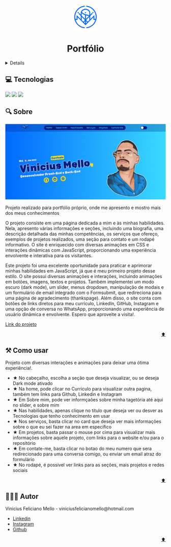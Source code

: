 <div id="home" align="center">  
  <a href="https://portifolio-vinicius-mello.vercel.app/" target="_blank">
    <img src="assets/VM.png" alt="Logo" width="80" height="80">
  </a>
  
  <h1>Portfólio</h1>
</div>

<details> 🔗Conteudo
   <ol>
      <a href="#tecs">Tecnologias</a>
      <a href="#about">Sobre</a>
      <a href="#howto">Como Usar</a>
      <a href="#author">Autor</a>
   </ol>
</details>

<h2 id="tecs">💻 Tecnologias</h2>
<div>
  <img src="https://img.shields.io/badge/HTML-FFAA00?style=for-the-badge&logo=html5&logoColor=white">
  <img src="https://img.shields.io/badge/CSS-008BFF?&style=for-the-badge&logo=css3&logoColor=white">
  <img src="https://img.shields.io/badge/JavaScript-F7DF1E??&style=for-the-badge&logo=javascript&logoColor=black">
</div>

<h2 id="about">🔍 Sobre</h2>
<img src="assets/PortfolioBG.png" alt="backgorund" width="auto" height="auto">

<p>Projeto realizado para portfólio próprio, onde me apresento e mostro mais dos meus conhecimentos<p>
<p>O projeto consiste em uma página dedicada a mim e às minhas habilidades. Nela, apresento várias informações e seções, incluindo uma biografia, uma descrição detalhada das minhas competências, os serviços que ofereço, exemplos de projetos realizados, uma seção para contato e um rodapé informativo. O site é enriquecido com diversas animações em CSS e interações dinâmicas com JavaScript, proporcionando uma experiência envolvente e interativa para os visitantes.<p>
<p>Este projeto foi uma excelente oportunidade para praticar e aprimorar minhas habilidades em JavaScript, já que é meu primeiro projeto desse estilo. O site possui diversas animações e interações, incluindo animações em botões, imagens, textos e projetos. Também implementei um modo escuro (dark mode), um slider, menus dropdown, manipulação de modais e um formulário de email integrado com o Formsubmit, que redireciona para uma página de agradecimento (thankspage). Além disso, o site conta com botões de links diretos para meu currículo, LinkedIn, GitHub, Instagram e uma opção de conversa no WhatsApp, proporcionando uma experiência de usuário dinâmica e envolvente. Espero que aproveite a visita!.</p>

<a href="https://portifolio-vinicius-mello.vercel.app/">Link do projeto</a>

<p align="right"><a href="#home">⬆️</a></p>

<h2 id="howto">⚒ Como usar</h2>

<p>Projeto com diversas interações e animações para deixar uma ótima experiência!.</p>

<ul>
  <li>★ No cabeçalho, escolha a seção que deseja visualizar, ou se deseja Dark mode ativado</li>
  <li>★ Na home, pode clicar no Curriculo para visualizar outra pagina, também tem links para Github, Linkedin e Instagram</li>
  <li>★ Em Sobre mim, pode ver informçaões sobre minha tagetória até aqui no slider, e sobre mim</li>
  <li>★ Nas habilidades, apenas clique no titulo que deseja ver ou desver as Tecnologias que tenho conhecimento em usar</li>
  <li>★ Nos serviços, basta clicar no card que deseja ver mais informações sobre o que eu sei fazer na area em especifico</li>
  <li>★ Em projetos, basta passar o mouse por cima para visualizar mais informações sobre aquele projeto, com links para o website e/ou para o repositório</li>
  <li>★ Em contate-me, basta clicar no botao do meu numero que sera redirecionado para uma conversa comigo, ou enviar um email atraz do formulário</li>
  <li>★ No rodapé, é possivel ver links para as seções, mais projetos e redes sociais</li>

</ul>

<p align="right"><a href="#home">⬆️</a></p>

<h2 id="author">👨🏽‍💼 Autor</h2>

<p>Vinicius Feliciano Mello - viniciusfelicianomello@hotmail.com</p>
<ul>
  <li><a href="https://www.linkedin.com/in/vinicius-feliciano-mello/">Linkedin</a></li>
  <li><a href="https://instagram.com/viinifeliciano">Instagram</a></li>
  <li><a href="https://github.com/ViniciusFelicianoMello">Github</a></li>
</ul>

<p align="right"><a href="#home">⬆️</a></p>
